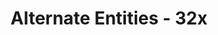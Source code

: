 ---
title: Alternate Entities - 32x
permalink: /article/compliance32xAddons/Alt%20Entities
comments: true
comments-id: AltEntities
header-img: article/compliance32xAddons/Alt Entities.png

long_text: Do you find Minecraft's entities too repetitive? Do you wish mobs had more variants? If so, this is the addon for you! It adds variants to a lot of entities! <br> <strong>OptiFine is required for this pack to work.</strong>

authors:
  - Redcoke26

download: 
  - Planet Minecraft: 
    - https://www.planetminecraft.com/texture-pack/alternate-entities/
---